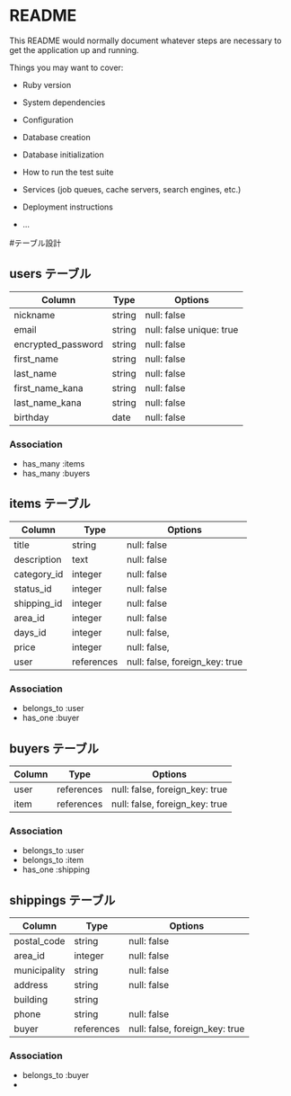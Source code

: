 # README

This README would normally document whatever steps are necessary to get the
application up and running.

Things you may want to cover:

* Ruby version

* System dependencies

* Configuration

* Database creation

* Database initialization

* How to run the test suite

* Services (job queues, cache servers, search engines, etc.)

* Deployment instructions

* ...


#テーブル設計

## users テーブル

| Column             | Type        | Options                         |
| --------           | ----------- | ------------------------------- |
| nickname           | string      | null: false                     |
| email              | string      | null: false unique: true        |
| encrypted_password | string      | null: false                     |
| first_name         | string      | null: false                     |
| last_name          | string      | null: false                     |
| first_name_kana    | string      | null: false                     |
| last_name_kana     | string      | null: false                     |
| birthday           | date        | null: false                     |


### Association

- has_many :items
- has_many :buyers

## items テーブル

| Column    | Type        | Options                         |
| --------  | ----------- | ------------------------------- |
| title     | string      | null: false                     |
|description| text        | null: false                     |
|category_id| integer      | null: false                     |
|status_id  | integer     | null: false                     |
|shipping_id| integer     | null: false                     |
| area_id   | integer     | null: false                     |
| days_id   | integer     | null: false,                    |
| price     | integer     | null: false,                    |
| user      | references  | null: false, foreign_key: true  |



### Association

- belongs_to :user
- has_one    :buyer


## buyers テーブル

| Column      | Type        | Options                         |
| --------    | ----------- | ------------------------------- |
| user        | references  | null: false, foreign_key: true  |
| item        | references  | null: false, foreign_key: true  |

### Association

- belongs_to :user
- belongs_to :item
- has_one    :shipping
  
## shippings テーブル

| Column      | Type        |  Options                        |
| ----------- | ----------- | ------------------------------- |
| postal_code | string      | null: false                     |
| area_id     | integer     | null: false                     |
| municipality| string      | null: false                     |
| address     | string      | null: false                     |
| building    | string      |                                 |
| phone       | string      | null: false                     |
| buyer       | references  | null: false, foreign_key: true  |

### Association

- belongs_to :buyer
- 